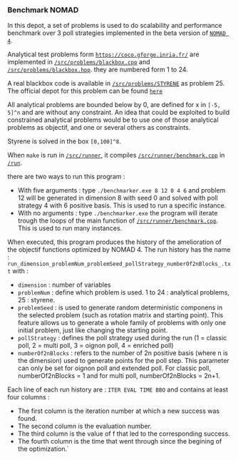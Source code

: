 ### Benchmark NOMAD
In this depot, a set of problems is used to do scalability and performance benchmark over 3 poll strategies implemented in the beta version of [`NOMAD 4`](https://github.com/Guillaume5255/nomad). 

Analytical test problems form [`https://coco.gforge.inria.fr/`](coco) are implemented in [`/src/problems/blackbox.cpp`](/src/problems/blackbox.cpp) and [`/src/problems/blackbox.hpp`](/src/problems/blackbox.hpp). they are numbered form 1 to 24.

A real blackbox code is available in [`/src/problems/STYRENE`](/src/problems/STYRENE) as problem 25. The official depot for this problem can be found [`here`](https://github.com/bbopt/styrene)

All analytical problems are bounded below by 0, are defined for x in `[-5, 5]^n` and are without any constraint. An idea that could be exploited to build constrained analytical problems would be to use one of those analytical problems as objectif, and one or several others as constraints.

Styrene is solved in the box `[0,100]^8`.

When `make` is run in [`/src/runner`](/src/runner), it compiles [`/src/runner/benchmark.cpp`](/src/runner/benchmark.cpp) in [`/run`](/run).

there are two ways to run this program :
- With five arguments : type `./benchmarker.exe 8 12 0 4 6` and problem 12 will be generated in dimension 8 with seed 0 and solved with poll strategy 4 with 6 positive basis. This is used to run a specific instance.
- With no arguments : type `./benchmarker.exe` the program will iterate trough the loops of the main function of [`/src/runner/benchmark.cpp`](/src/runner/benchmark.cpp). This is used to run many instances.

When executed, this program produces the history of the amelioration of the objectif functions optimized by NOMAD 4. The run history has the name : `run_dimension_problemNum_problemSeed_pollStrategy_numberOf2nBlocks_.txt` with :
- `dimension` : number of variables
- `problemNum` : define which problem is used. 1 to 24 : analytical problems, 25 : styrene.
- `problemSeed` : is used to generate random deterministic componens in the selected problem (such as rotation matrix and starting point). This feature allows us to generate a whole family of problems with only one initial problem, just like changing the starting point.
- `pollStrategy` : defines the poll strategy used during the run (1 = classic poll, 2 = multi poll, 3 = oignon poll, 4 = enriched poll)
- `numberOf2nBlocks` : refers to the number of 2n positive basis (where n is the dimension) used to generate points for the poll step. This parameter can only be set for oignon poll and extended poll. For classic poll,  numberOf2nBlocks = 1 and for multi poll, numberOf2nBlocks = 2n+1.

Each line of each run history are : `ITER EVAL TIME BBO` and contains at least four columns : 
- The first column is the iteration number at which a new success was found.
- The second column is the evaluation number.
- The third column is the value of f that led to the corresponding success.
- The fourth column is the time that went through since the begining of the optimization.`

